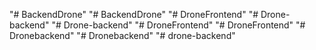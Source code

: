 "# BackendDrone" 
"# BackendDrone" 
"# DroneFrontend" 
"# Drone-backend" 
"# Drone-backend" 
"# DroneFrontend" 
"# DroneFrontend" 
"# Dronebackend" 
"# Dronebackend" 
"# drone-backend" 
